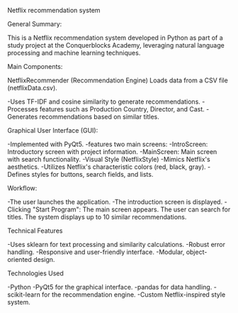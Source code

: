 Netflix recommendation system

General Summary:

This is a Netflix recommendation system developed in Python as part of a study project at the Conquerblocks Academy, leveraging natural language processing and machine learning techniques.

Main Components:

NetflixRecommender (Recommendation Engine)
Loads data from a CSV file (netflixData.csv).

-Uses TF-IDF and cosine similarity to generate recommendations.
-Processes features such as Production Country, Director, and Cast.
-Generates recommendations based on similar titles.

Graphical User Interface (GUI):

-Implemented with PyQt5.
-features two main screens:
-IntroScreen: Introductory screen with project information.
-MainScreen: Main screen with search functionality.
-Visual Style (NetflixStyle)
-Mimics Netflix's aesthetics.
-Utilizes Netflix's characteristic colors (red, black, gray).
-Defines styles for buttons, search fields, and lists.

Workflow:

-The user launches the application.
-The introduction screen is displayed.
-Clicking "Start Program":
The main screen appears.
The user can search for titles.
The system displays up to 10 similar recommendations.

Technical Features

-Uses sklearn for text processing and similarity calculations.
-Robust error handling.
-Responsive and user-friendly interface.
-Modular, object-oriented design.

Technologies Used

-Python
-PyQt5 for the graphical interface.
-pandas for data handling.
-scikit-learn for the recommendation engine.
-Custom Netflix-inspired style system.
